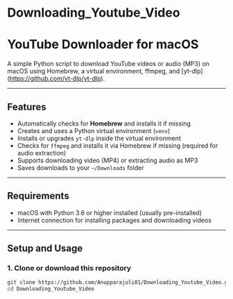 # Downloading_Youtube_Video
# YouTube Downloader for macOS
A simple Python script to download YouTube videos or audio (MP3) on macOS using Homebrew, a virtual environment, ffmpeg, and [yt-dlp] (https://github.com/yt-dlp/yt-dlp).

---

## Features

- Automatically checks for **Homebrew** and installs it if missing
- Creates and uses a Python virtual environment (`venv`)
- Installs or upgrades `yt-dlp` inside the virtual environment
- Checks for `ffmpeg` and installs it via Homebrew if missing (required for audio extraction)
- Supports downloading video (MP4) or extracting audio as MP3
- Saves downloads to your `~/Downloads` folder

---

## Requirements

- macOS with Python 3.6 or higher installed (usually pre-installed)
- Internet connection for installing packages and downloading videos

---

## Setup and Usage

### 1. Clone or download this repository

```bash
git clone https://github.com/Anupparajuli01/Downloading_Youtube_Video.git
cd Downloading_Youtube_Video

